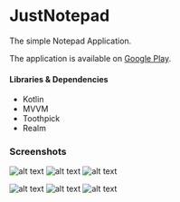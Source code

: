# JustNotepad

The simple Notepad Application.

The application is available on [Google Play](https://play.google.com/store/apps/details?id=com.ext1se.notepad).

#### Libraries & Dependencies
* Kotlin
* MVVM 
* Toothpick
* Realm

### Screenshots
![alt text](https://lh3.googleusercontent.com/za2BF1sRVom5YTM4TSL8lFz2uVEwd6Uw8zPc4qV8e4Pr19QqK5R-5gmDF6ASVWY0TKpe=w975-h469-rw)
![alt text](https://lh3.googleusercontent.com/jyLg9_ej27yqICr8bcY2p88fuh6zeHVONSa1mVqsqQNQCG7wgNstOfEEhMo42NKeAAM=w975-h469-rw)
![alt text](https://lh3.googleusercontent.com/UC9TvVn1RDM_PRzpsxYovWzaSib5a3uuUXV7XnWRUHn7825Reg5BpzE_NL_lyxxmOyI=w975-h469-rw)

![alt text](https://lh3.googleusercontent.com/LAMJbujzvFEhfUOlOIZAf5k66m7b77joPchc6ezJ28gMgPOu7IrULVSuG3S6vUv_6u4=w975-h469-rw)
![alt text](https://lh3.googleusercontent.com/36MfSxAZBZk2SXyo_hYlRrkG8e7pH4qqeWqI2PwQwLuSiqiZvwIDqtO-Ug3_7xsMTNXM=w975-h469-rw)
![alt text](https://lh3.googleusercontent.com/8MsO5Lws67jofh9Sg5USblooowkHgPcWrAgtkxAmRHJ-h42Et4mErmzGd7AVqDaY2qU=w975-h469-rw)
